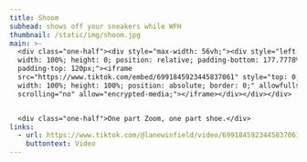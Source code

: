 ```yaml
---
title: Shoom
subhead: shows off your sneakers while WFH
thumbnail: /static/img/shoom.jpg
main: >-
  <div class="one-half"><div style="max-width: 56vh;"><div style="left: 0;
  width: 100%; height: 0; position: relative; padding-bottom: 177.7778%;
  padding-top: 120px;"><iframe
  src="https://www.tiktok.com/embed/6991845923445837061" style="top: 0; left: 0;
  width: 100%; height: 100%; position: absolute; border: 0;" allowfullscreen
  scrolling="no" allow="encrypted-media;"></iframe></div></div></div>


  <div class="one-half">One part Zoom, one part shoe.</div>
links:
  - url: https://www.tiktok.com/@lanewinfield/video/6991845923445837061
    buttontext: Video
---
```

